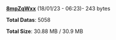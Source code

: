[**8mpZqWxx**](/data/8mpZqWxx.txt) (18/01/23 - 06:23)- 243 bytes

**Total Datas**: 5058

**Total Size**: 30.88 MB / 30.9 MB